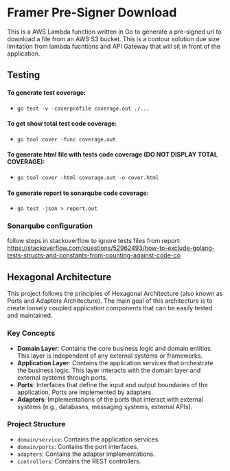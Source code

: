 # Framer Pre-Signer Download

<!-- trigger gh action 2 -->

This is a AWS Lambda function written in Go to generate a pre-signed url to download a file from an AWS S3 bucket. This is a contour solution due size limitation from lambda fucntions and API Gateway that will sit in front of the application.

## Testing

#### To generate test coverage:
- `go test -v -coverprofile coverage.out ./...`

#### To get show total test code coverage:
- `go tool cover -func coverage.out`

#### To generate html file with tests code coverage (DO NOT DISPLAY TOTAL COVERAGE):
- `go tool cover -html coverage.out -o cover.html`

#### To generate report to sonarqube code coverage:
- `go test -json > report.out`

### Sonarqube configuration

follow steps in stackoverflow to ignore tests files from report:
https://stackoverflow.com/questions/52962493/how-to-exclude-golang-tests-structs-and-constants-from-counting-against-code-co

## Hexagonal Architecture

This project follows the principles of Hexagonal Architecture (also known as Ports and Adapters Architecture). The main goal of this architecture is to create loosely coupled application components that can be easily tested and maintained.

### Key Concepts

- **Domain Layer**: Contains the core business logic and domain entities. This layer is independent of any external systems or frameworks.
- **Application Layer**: Contains the application services that orchestrate the business logic. This layer interacts with the domain layer and external systems through ports.
- **Ports**: Interfaces that define the input and output boundaries of the application. Ports are implemented by adapters.
- **Adapters**: Implementations of the ports that interact with external systems (e.g., databases, messaging systems, external APIs).

### Project Structure

- `domain/service`: Contains the application services.
- `domain/ports`: Contains the port interfaces.
- `adapters`: Contains the adapter implementations.
- `controllers`: Contains the REST controllers.
